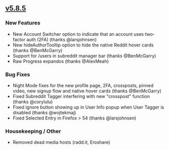 ## [v5.8.5](https://github.com/honestbleeps/Reddit-Enhancement-Suite/releases/v5.8.5)


### New Features

- New Account Switcher option to indicate that an account uses two-factor auth (2FA) (thanks @larsjohnsen)
- New hideAuthorTooltip option to hide the native Reddit hover cards (thanks @BenMcGarry)
- Support for /users in subreddit manager bar (thanks @BenMcGarry)
- Raw Progress expandos (thanks @AlexMeah)

### Bug Fixes

- Night Mode fixes for the new profile page, 2FA, crossposts, pinned video, new signup flow and native hover cards (thanks @BenMcGarry)
- Fixed Subreddit Tagger interfering with new "crosspost" function (thanks @corylulu)
- Fixed ignore button showing up in User Info popup when User Tagger is disabled (thanks @wojtekmaj)
- Fixed Selected Entry in Firefox > 54 (thanks @larsjohnsen)

### Housekeeping / Other

- Removed dead media hosts (radd.it, Eroshare)
